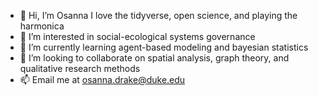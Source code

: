 - 👋 Hi, I’m Osanna
I love the tidyverse, open science, and playing the harmonica
- 👀 I’m interested in social-ecological systems governance 
- 🌱 I’m currently learning agent-based modeling and bayesian statistics
- 💞️ I’m looking to collaborate on spatial analysis, graph theory, and qualitative research methods
- 📫 Email me at osanna.drake@duke.edu

<!---
osannadrake/osannadrake is a ✨ special ✨ repository because its `README.md` (this file) appears on your GitHub profile.
You can click the Preview link to take a look at your changes.
--->
